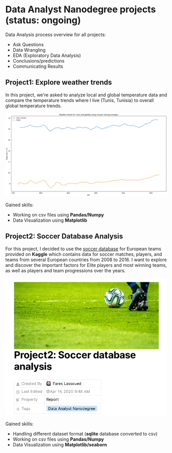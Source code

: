 # Data Analyst Nanodegree projects (status: ongoing)

Data Analysis process overview for all projects:
  - Ask Questions
  - Data Wrangling
  - EDA (Exploratory Data Analysis)
  - Conclusions/predictions
  - Communicating Results

## Project1: Explore weather trends

In this project, we're asked to analyze local and global temperature data and compare the temperature trends where I live (Tunis, Tunisia) to overall global temperature trends.
<p align='center'> <img src='Project1/Project Explore weather trends/Untitled 1.png'> </p>

Gained skills:
  - Working on csv files using **Pandas/Numpy**
  - Data Visualization using **Matplotlib**

## Project2: Soccer Database Analysis 

For this project, I decided to use the [soccer database](https://www.kaggle.com/hugomathien/soccer) for European teams provided on **Kaggle** which contains data for soccer matches, players, and
teams from several European countries from 2008 to 2016. I want to explore
and discover the important factors for Elite players and most winning teams,
as well as players and team progressions over the years.
<p align='center'> <img src='Project2/screenshots/Screenshot 2020-04-14 10:35:26.png'> </p>

Gained skills:
  - Handling different dataset format (**sqlite** database converted to csv)
  - Working on csv files using **Pandas/Numpy**
  - Data Visualization using **Matplotlib/seaborn**
